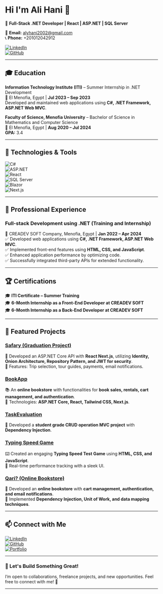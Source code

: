 # Hi I'm **Ali Hani** 👋  

🚀 **Full-Stack .NET Developer | React | ASP.NET | SQL Server**  


📧 **Email:** alyhani2002@gmail.com  
📞 **Phone:** +201012042912  

[![LinkedIn](https://img.shields.io/badge/LinkedIn-0A66C2?style=flat-square&logo=linkedin&logoColor=white)](https://www.linkedin.com/in/ali-hani-a24332231)  
[![GitHub](https://img.shields.io/badge/GitHub-181717?style=flat-square&logo=github&logoColor=white)](https://github.com/alihani2002)  

---

## 🎓 Education  
**Information Technology Institute (ITI)** – Summer Internship in .NET Development  
📍 El Menofia, Egypt | **Jul 2023 – Sep 2023**  
Developed and maintained web applications using **C#, .NET Framework, ASP.NET Web MVC**.  

**Faculty of Science, Menofia University** – Bachelor of Science in Mathematics and Computer Science  
📍 El Menofia, Egypt | **Aug 2020 – Jul 2024**  
**GPA:** 3.4  

---

## 🔧 Technologies & Tools  
![C#](https://img.shields.io/badge/-C%23-239120?style=flat-square&logo=c-sharp&logoColor=white)  
![ASP.NET](https://img.shields.io/badge/-ASP.NET-512BD4?style=flat-square&logo=dotnet&logoColor=white)  
![React](https://img.shields.io/badge/-React-61DAFB?style=flat-square&logo=react&logoColor=black)  
![SQL Server](https://img.shields.io/badge/-SQL%20Server-CC2927?style=flat-square&logo=microsoft-sql-server&logoColor=white)  
![Blazor](https://img.shields.io/badge/-Blazor-512BD4?style=flat-square&logo=blazor&logoColor=white)  
![Next.js](https://img.shields.io/badge/-Next.js-000000?style=flat-square&logo=nextdotjs&logoColor=white)  

---

## 💼 Professional Experience  
### **Full-stack Development using .NET (Training and Internship)**  
📍 CREADEV SOFT Company, Menofia, Egypt | **Jan 2022 – Apr 2024**  
✅ Developed web applications using **C#, .NET Framework, ASP.NET Web MVC**.  
✅ Implemented front-end features using **HTML, CSS, and JavaScript**.  
✅ Enhanced application performance by optimizing code.  
✅ Successfully integrated third-party APIs for extended functionality.  

---

## 🏆 Certifications  
🎓 **ITI Certificate – Summer Training**  
🎓 **6-Month Internship as a Front-End Developer at CREADEV SOFT**  
🎓 **6-Month Internship as a Back-End Developer at CREADEV SOFT**  

---

## 📌 Featured Projects  
### **[Safary (Graduation Project)](https://github.com/alihani2002/Safary)**  
🚀 Developed an ASP.NET Core API with **React Next.js**, utilizing **Identity, Onion Architecture, Repository Pattern, and JWT for security**.  
🔹 Features: Trip selection, tour guides, payments, email notifications.  

### **[BookApp](https://github.com/alihani2002/BookApp)**  
📚 An **online bookstore** with functionalities for **book sales, rentals, cart management, and authentication**.  
🔹 Technologies: **ASP.NET Core, React, Tailwind CSS, Next.js**.  

### **[TaskEvaluation](https://github.com/alihani2002/TasksEvaluation)**  
📝 Developed a **student grade CRUD operation MVC project** with **Dependency Injection**.  

### **[Typing Speed Game](https://github.com/alihani2002/write-game)**  
⌨️ Created an engaging **Typing Speed Test Game** using **HTML, CSS, and JavaScript**.  
🔹 Real-time performance tracking with a sleek UI.  

### **[Qari? (Online Bookstore)](https://github.com/alihani2002/BookApp/tree/master)**  
📖 Developed an **online bookstore** with **cart management, authentication, and email notifications**.  
🔹 Implemented **Dependency Injection, Unit of Work, and data mapping techniques**.  

---

## 📫 Connect with Me  
[![LinkedIn](https://img.shields.io/badge/LinkedIn-0A66C2?style=flat-square&logo=linkedin&logoColor=white)](https://www.linkedin.com/in/ali-hani-a24332231)  
[![GitHub](https://img.shields.io/badge/GitHub-181717?style=flat-square&logo=github&logoColor=white)](https://github.com/alihani2002)  
[![Portfolio](https://img.shields.io/badge/Portfolio-000000?style=flat-square&logo=vercel&logoColor=white)](https://alyhani-portfolio.vercel.app/)  

---

### 📢 Let's Build Something Great!  
I’m open to collaborations, freelance projects, and new opportunities. Feel free to connect with me! 🚀  

---

